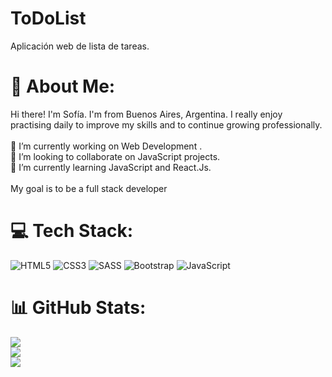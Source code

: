 # ToDoList
Aplicación web de lista de tareas.

# 💫 About Me:
Hi there! I'm Sofía.
I'm from Buenos Aires, Argentina. I really enjoy practising daily to improve my skills and to continue growing professionally.<br> <br>🔭 I’m currently working on Web Development . <br>👯 I’m looking to collaborate on JavaScript projects.<br>🌱 I’m currently learning JavaScript and React.Js.<br><br>My goal is to be a full stack developer 


# 💻 Tech Stack:
![HTML5](https://img.shields.io/badge/html5-%23E34F26.svg?style=for-the-badge&logo=html5&logoColor=white) ![CSS3](https://img.shields.io/badge/css3-%231572B6.svg?style=for-the-badge&logo=css3&logoColor=white) ![SASS](https://img.shields.io/badge/SASS-hotpink.svg?style=for-the-badge&logo=SASS&logoColor=white)  ![Bootstrap](https://img.shields.io/badge/bootstrap-%23563D7C.svg?style=for-the-badge&logo=bootstrap&logoColor=white)  ![JavaScript](https://img.shields.io/badge/javascript-%23323330.svg?style=for-the-badge&logo=javascript&logoColor=%23F7DF1E) 
# 📊 GitHub Stats:
![](https://github-readme-stats.vercel.app/api?username=SofiaBereniceLoisi&theme=monokai&hide_border=false&include_all_commits=false&count_private=false)<br/>
![](https://github-readme-streak-stats.herokuapp.com/?user=SofiaBereniceLoisi&theme=monokai&hide_border=false)<br/>
![](https://github-readme-stats.vercel.app/api/top-langs/?username=SofiaBereniceLoisi&theme=monokai&hide_border=false&include_all_commits=false&count_private=false&layout=compact)

